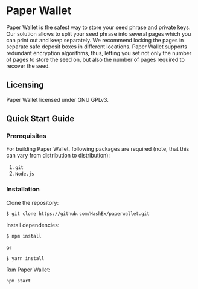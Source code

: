 # Paper Wallet

Paper Wallet is the safest way to store your seed phrase and private keys. Our solution allows to split your seed phrase into several pages which you can print out and keep separately. We recommend locking the pages in separate safe deposit boxes in different locations. Paper Wallet supports redundant encryption algorithms, thus, letting you set not only the number of pages to store the seed on, but also the number of pages required to recover the seed.

## Licensing

Paper Wallet licensed under GNU GPLv3.

## Quick Start Guide

### Prerequisites

For building Paper Wallet, following packages are required (note, that this can vary from distribution to distribution):

1. `git`
1. `Node.js`

### Installation

Clone the repository:

`$ git clone https://github.com/HashEx/paperwallet.git`

Install dependencies:

`$ npm install`
 
or 

`$ yarn install`
 
Run Paper Wallet:

`npm start`
